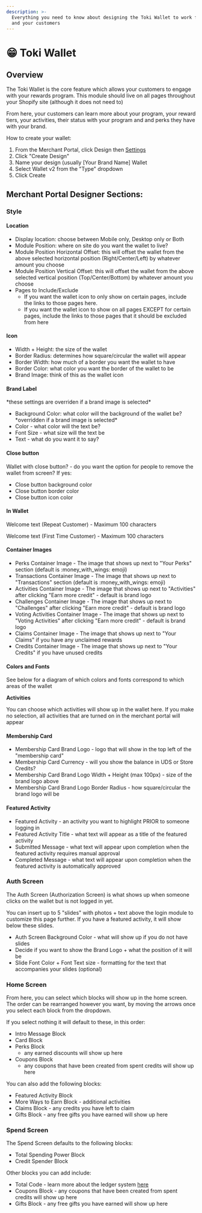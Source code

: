 ```yaml
---
description: >-
  Everything you need to know about designing the Toki Wallet to work for you
  and your customers
---
```


# 😁 Toki Wallet

## **Overview**

The Toki Wallet is the core feature which allows your customers to engage with your rewards program. This module should live on all pages throughout your Shopify site (although it does not need to)

From here, your customers can learn more about your program, your reward tiers, your activities, their status with your program and and perks they have with your brand.

How to create your wallet:

1. From the Merchant Portal, click Design then [Settings](https://manage.buildwithtoki.com/design/settings)
2. Click "Create Design"
3. Name your design (usually \[Your Brand Name] Wallet
4. Select Wallet v2 from the "Type" dropdown
5. Click Create

## Merchant Portal Designer Sections:

### **Style**

#### **Location**

* Display location: choose between Mobile only, Desktop only or Both
* Module Position: where on site do you want the wallet to live?
* Module Position Horizontal Offset: this will offset the wallet from the above selected  horizontal position (Right/Center/Left) by whatever amount you choose
* Module Position Vertical Offset: this will offset the wallet from the above selected vertical position (Top/Center/Bottom) by whatever amount you choose
* Pages to Include/Exclude
  * If you want the wallet icon to only show on certain pages, include the links to those pages here.
  * If you want the wallet icon to show on all pages EXCEPT for certain pages, include the links to those pages that it should be excluded from here

#### **Icon**

* Width + Height: the size of the wallet
* Border Radius: determines how square/circular the wallet will appear
* Border Width: how much of a border you want the wallet to have
* Border Color: what color you want the border of the wallet to be
* Brand Image: think of this as the wallet icon

#### **Brand Label**&#x20;

\*these settings are overriden if a brand image is selected\*

* Background Color: what color will the background of the wallet be? \*overridden if a brand image is selected\*
* Color - what color will the text be?
* Font Size - what size will the text be
* Text - what do you want it to say?

#### **Close button**

Wallet with close button? - do you want the option for people to remove the wallet from screen? If yes:

* Close button background color
* Close button border color
* Close button icon color

#### **In Wallet**

Welcome text (Repeat Customer) - Maximum 100 characters

Welcome text (First Time Customer) - Maximum 100 characters

#### **Container Images**

* Perks Container Image - The image that shows up next to "Your Perks" section (default is :money\_with\_wings: emoji)
* Transactions Container Image - The image that shows up next to "Transactions" section (default is :money\_with\_wings: emoji)
* Activities Container Image - The image that shows up next to "Activities" after clicking "Earn more credit" - default is brand logo
* Challenges Container Image - The image that shows up next to "Challenges" after clicking "Earn more credit" - default is brand logo
* Voting Activities Container Image - The image that shows up next to "Voting Activities" after clicking "Earn more credit" - default is brand logo
* Claims Container Image - The image that shows up next to "Your Claims" if you have any unclaimed rewards
* Credits Container Image - The image that shows up next to "Your Credits" if you have unused credits

#### **Colors and Fonts**

See below for a diagram of which colors and fonts correspond to which areas of the wallet

**Activities**

You can choose which activities will show up in the wallet here. If you make no selection, all activities that are turned on in the merchant portal will appear

#### **Membership Card**

* Membership Card Brand Logo - logo that will show in the top left of the "membership card"
* Membership Card Currency - will you show the balance in UDS or Store Credits?
* Membership Card Brand Logo Width + Height (max 100px) - size of the brand logo above
* Membership Card Brand Logo Border Radius - how square/circular the brand logo will be

#### **Featured Activity**

* Featured Activity - an activity you want to highlight PRIOR to someone logging in
* Featured Activity Title - what text will appear as a title of the featured activity
* Submitted Message - what text will appear upon completion when the featured activity requires manual approval
* Completed Message - what text will appear upon completion when the featured activity is automatically approved &#x20;

### **Auth Screen**

The Auth Screen (Authorization Screen) is what shows up when someone clicks on the wallet but is not logged in yet.&#x20;

You can insert up to 5 "slides" with photos + text above the login module to customize this page further. If you have a featured activity, it will show below these slides.

* Auth Screen Background Color - what will show up if you do not have slides
* Decide if you want to show the Brand Logo + what the position of it will be
* Slide Font Color + Font Text size - formatting for the text that accompanies your slides (optional)

### **Home Screen**

From here, you can select which blocks will show up in the home screen. The order can be rearranged however you want, by moving the arrows once you select each block from the dropdown.&#x20;

If you select nothing it will default to these, in this order:

* Intro Message Block
* Card Block
* Perks Block
  * any earned discounts will show up here
* Coupons Block
  * any coupons that have been created from spent credits will show up here

You can also add the following blocks:

* Featured Activity Block
* More Ways to Earn Block - additional activities&#x20;
* Claims Block - any credits you have left to claim
* Gifts Block - any free gifts you have earned will show up here

### Spend Screen

The Spend Screen defaults to the following blocks:

* Total Spending Power Block
* Credit Spender Block

Other blocks you can add include:

* Total Code - learn more about the ledger system [here](../../program-set-up/redemption-aka-redeem/spending-rules/spending-vs-ledger-module.md)
* Coupons Block - any coupons that have been created from spent credits will show up here
* Gifts Block - any free gifts you have earned will show up here













